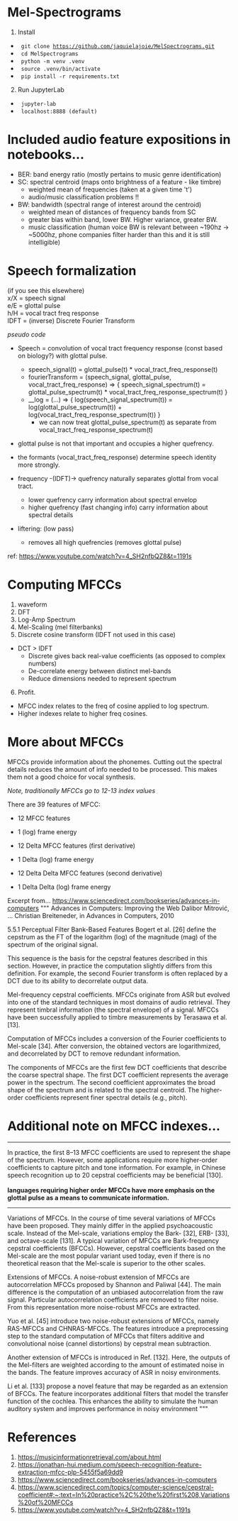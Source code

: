 # Mel-Spectrograms

1. Install
  - <code> git clone https://github.com/jaquielajoie/MelSpectrograms.git </code>
  - <code> cd MelSpectrograms </code>
  - <code> python -m venv .venv </code>
  - <code> source .venv/bin/activate </code>
  - <code> pip install -r requirements.txt </code>

2. Run JupyterLab
  - <code> jupyter-lab </code>
  - <code> localhost:8888 (default) </code>

# Included audio feature expositions in notebooks...
  - BER: band energy ratio (mostly pertains to music genre identification)
  - SC: spectral centroid (maps onto brightness of a feature - like timbre)
    - weighted mean of frequencies (taken at a given time 't')
    - audio/music classification problems !!
  - BW: bandwidth (spectral range of interest around the centroid)
    - weighted mean of distances of frequency bands from SC
    - greater bias within band, lower BW. Higher variance, greater BW.
    - music classification (human voice BW is relevant between ~190hz -> ~5000hz, phone companies filter harder than this and it is still intelligible)

# Speech formalization

(if you see this elsewhere)  
x/X = speech signal  
e/E = glottal pulse  
h/H = vocal tract freq response  
IDFT = (inverse) Discrete Fourier Transform

<i> pseudo code </i>
- Speech = convolution of vocal tract frequency response (const based on biology?) with glottal pulse.
  - speech_signal(t) = glottal_pulse(t) * vocal_tract_freq_response(t)
  - fourierTransform = (speech_signal, glottal_pulse, vocal_tract_freq_response) => { speech_signal_spectrum(t) = glottal_pulse_spectrum(t) *   vocal_tract_freq_response_spectrum(t) }
  - __log = (...) => { log(speech_signal_spectrum(t)) = log(glottal_pulse_spectrum(t)) + log(vocal_tract_freq_response_spectrum(t)) }
    - we can now treat glottal_pulse_spectrum(t) as separate from vocal_tract_freq_response_spectrum(t)

- glottal pulse is not that important and occupies a higher quefrency.
- the formants (vocal_tract_freq_response) determine speech identity more strongly.

- frequency -(IDFT)-> quefrency naturally separates glottal from vocal tract.
  - lower quefrency carry information about spectral envelop
  - higher quefrency (fast changing info) carry information about spectral details

- liftering: (low pass)
  - removes all high quefrencies (removes glottal pulse)

ref: https://www.youtube.com/watch?v=4_SH2nfbQZ8&t=1191s

# Computing MFCCs

1. waveform
2. DFT
3. Log-Amp Spectrum
4. Mel-Scaling (mel filterbanks)
5. Discrete cosine transform (IDFT not used in this case)
  - DCT > IDFT
    - Discrete gives back real-value coefficients (as opposed to complex numbers)
    - De-correlate energy between distinct mel-bands
    - Reduce dimensions needed to represent spectrum
6. Profit.

- MFCC index relates to the freq of cosine applied to log spectrum.
- Higher indexes relate to higher freq cosines.

# More about MFCCs

MFCCs provide information about the phonemes. Cutting out the spectral details reduces the amount of info needed to be processed.
This makes them not a good choice for vocal synthesis.

<i> Note, traditionally MFCCs go to 12-13 index values </i>

There are 39 features of MFCC:
 - 12 MFCC features
  - 1 (log) frame energy

 - 12 Delta MFCC features (first derivative)
  - 1 Delta (log) frame energy

 - 12 Delta Delta MFCC features (second derivative)
  - 1 Delta Delta (log) frame energy

Excerpt from... https://www.sciencedirect.com/bookseries/advances-in-computers
"""
Advances in Computers: Improving the Web
Dalibor Mitrović, ... Christian Breiteneder, in Advances in Computers, 2010

5.5.1 Perceptual Filter Bank-Based Features
Bogert et al. [26] define the cepstrum as the FT of the logarithm (log) of the magnitude (mag) of the spectrum of the original signal.

This sequence is the basis for the cepstral features described in this section. However, in practice the computation slightly differs from this definition. For example, the second Fourier transform is often replaced by a DCT due to its ability to decorrelate output data.

Mel-frequency cepstral coefficients. MFCCs originate from ASR but evolved into one of the standard techniques in most domains of audio retrieval. They represent timbral information (the spectral envelope) of a signal. MFCCs have been successfully applied to timbre measurements by Terasawa et al. [13].

Computation of MFCCs includes a conversion of the Fourier coefficients to Mel-scale [34]. After conversion, the obtained vectors are logarithmized, and decorrelated by DCT to remove redundant information.

The components of MFCCs are the first few DCT coefficients that describe the coarse spectral shape. The first DCT coefficient represents the average power in the spectrum. The second coefficient approximates the broad shape of the spectrum and is related to the spectral centroid. The higher-order coefficients represent finer spectral details (e.g., pitch).

# Additional note on MFCC indexes...

<hr>
 In practice, the first 8–13 MFCC coefficients are used to represent the shape of the spectrum. However, some applications require more higher-order coefficients to capture pitch and tone information. For example, in Chinese speech recognition up to 20 cepstral coefficients may be beneficial [130]. </span>
 <br><br>
 <b> languages requiring higher order MFCCs have more emphasis on the glottal pulse as a means to communicate information.</b>
<hr>

Variations of MFCCs. In the course of time several variations of MFCCs have been proposed. They mainly differ in the applied psychoacoustic scale. Instead of the Mel-scale, variations employ the Bark- [32], ERB- [33], and octave-scale [131]. A typical variation of MFCCs are Bark-frequency cepstral coefficients (BFCCs). However, cepstral coefficients based on the Mel-scale are the most popular variant used today, even if there is no theoretical reason that the Mel-scale is superior to the other scales.

Extensions of MFCCs. A noise-robust extension of MFCCs are autocorrelation MFCCs proposed by Shannon and Paliwal [44]. The main difference is the computation of an unbiased autocorrelation from the raw signal. Particular autocorrelation coefficients are removed to filter noise. From this representation more noise-robust MFCCs are extracted.

Yuo et al. [45] introduce two noise-robust extensions of MFCCs, namely RAS-MFCCs and CHNRAS-MFCCs. The features introduce a preprocessing step to the standard computation of MFCCs that filters additive and convolutional noise (cannel distortions) by cepstral mean subtraction.

Another extension of MFCCs is introduced in Ref. [132]. Here, the outputs of the Mel-filters are weighted according to the amount of estimated noise in the bands. The feature improves accuracy of ASR in noisy environments.

Li et al. [133] propose a novel feature that may be regarded as an extension of BFCCs. The feature incorporates additional filters that model the transfer function of the cochlea. This enhances the ability to simulate the human auditory system and improves performance in noisy environment
"""


# References

1. https://musicinformationretrieval.com/about.html
2. https://jonathan-hui.medium.com/speech-recognition-feature-extraction-mfcc-plp-5455f5a69dd9
3. https://www.sciencedirect.com/bookseries/advances-in-computers
4. https://www.sciencedirect.com/topics/computer-science/cepstral-coefficient#:~:text=In%20practice%2C%20the%20first%208,Variations%20of%20MFCCs
5. https://www.youtube.com/watch?v=4_SH2nfbQZ8&t=1191s
